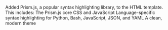 [category]: <> (General,Blockchains)
[date]: <> (2025/05/03)
[title]: <> (new post)

Added Prism.js, a popular syntax highlighting library, to the HTML template. This includes:
The Prism.js core CSS and JavaScript
Language-specific syntax highlighting for Python, Bash, JavaScript, JSON, and YAML
A clean, modern theme